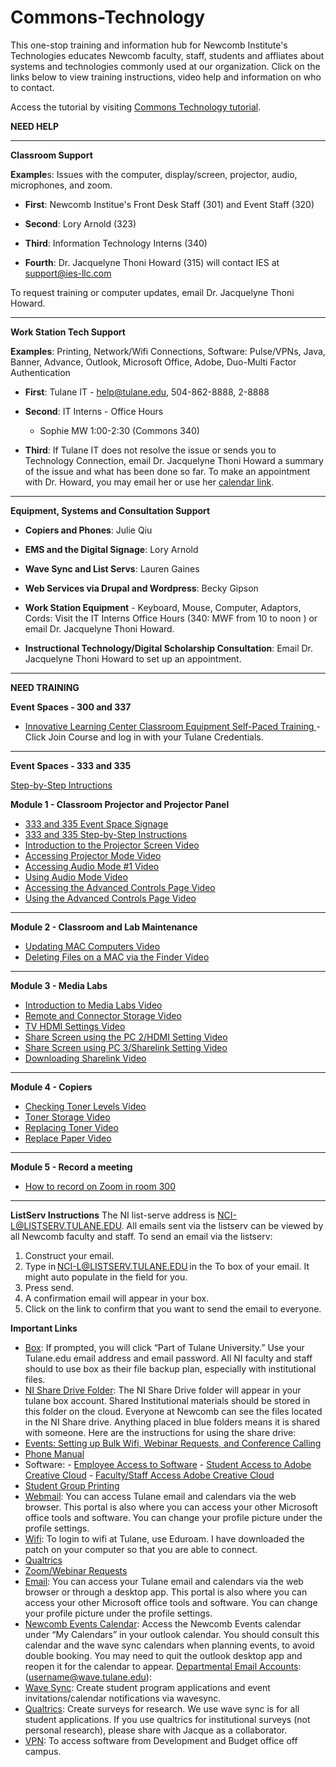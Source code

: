 # Commons-Technology

This one-stop training and information hub for Newcomb Institute's Technologies educates Newcomb faculty, staff, students and affliates about systems and technologies commonly used at our organization. Click on the links below to view training instructions, video help and information on who to contact.  

Access the tutorial by visiting [Commons Technology tutorial](https://github.com/newcombtech/Technology-Lab/blob/main/Commons%20Technology/Commons-Technology.md).

**NEED HELP**

-----------------------------------------------

**Classroom Support**

**Example**s: Issues with the computer, display/screen, projector, audio, microphones, and zoom. 

  - **First**: Newcomb Institue's Front Desk Staff (301) and Event Staff (320)

  - **Second**: Lory Arnold (323)

  - **Third**: Information Technology Interns (340)

  - **Fourth**: Dr. Jacquelyne Thoni Howard (315) will contact IES at support@ies-llc.com

To request training or computer updates, email Dr. Jacquelyne Thoni Howard.

-----------------------------------------------

**Work Station Tech Support**

**Examples**: Printing, Network/Wifi Connections, Software: Pulse/VPNs, Java, Banner, Advance, Outlook, Microsoft Office, Adobe, Duo-Multi Factor Authentication

  - **First**: Tulane IT - help@tulane.edu, 504-862-8888, 2-8888

  - **Second**: IT Interns - Office Hours 
      - Sophie MW 1:00-2:30 (Commons 340)
  
  - **Third**: If Tulane IT does not resolve the issue or sends you to Technology Connection, email Dr. Jacquelyne Thoni Howard a summary of the issue and what has been done so far. To make an appointment with Dr. Howard, you may email her or use her [calendar link](https://calendly.com/jhoward8/15min).

-----------------------------------------------
**Equipment, Systems and Consultation Support**

  - **Copiers and Phones**: Julie Qiu

  - **EMS and the Digital Signage**: Lory Arnold 

  - **Wave Sync and List Servs**: Lauren Gaines 

  - **Web Services via Drupal and Wordpress**: Becky Gipson 

  - **Work Station Equipment** - Keyboard, Mouse, Computer, Adaptors, Cords: Visit the IT Interns Office Hours (340: MWF from 10 to noon ) or email Dr. Jacquelyne Thoni Howard.  

  - **Instructional Technology/Digital Scholarship Consultation**: Email Dr. Jacquelyne Thoni Howard to set up an appointment. 

-----------------------------------------------
**NEED TRAINING**

**Event Spaces - 300 and 337**

- [Innovative Learning Center Classroom Equipment Self-Paced Training ](https://tulane.instructure.com/courses/2225638)- Click Join Course and log in with your Tulane Credentials. 

-----------------------------------------------

**Event Spaces - 333 and 335**

[Step-by-Step Intructions](https://docs.google.com/document/d/1HoEIu6fnYm9aAHmcwTcCOWhuUgXkEjGbUPo49o4XQ8M/edit?usp=sharing) 

**Module 1 - Classroom Projector and Projector Panel**
- [333 and 335 Event Space Signage](https://docs.google.com/document/d/1HoEIu6fnYm9aAHmcwTcCOWhuUgXkEjGbUPo49o4XQ8M/edit?usp=sharing) 
- [333 and 335 Step-by-Step Instructions](https://tulane.box.com/s/gcquuyrfnypczu2e6hcqcwdhl467wndl)
- [Introduction to the Projector Screen Video](https://www.youtube.com/watch?v=HOtf2nPXvBw&list=PLpoK7n7xoqkH4Gw8xG-fIdtiGhOElgnjA&index=3)
- [Accessing Projector Mode Video](https://www.youtube.com/watch?v=vW_GwrrqAyk&list=PLpoK7n7xoqkH4Gw8xG-fIdtiGhOElgnjA&index=4)
- [Accessing Audio Mode #1 Video](https://www.youtube.com/watch?v=a6VWVLS9QUo&list=PLpoK7n7xoqkH4Gw8xG-fIdtiGhOElgnjA&index=5)
- [Using Audio Mode Video](https://www.youtube.com/watch?v=LS2wUYU9pv8&list=PLpoK7n7xoqkH4Gw8xG-fIdtiGhOElgnjA&index=6)
- [Accessing the Advanced Controls Page Video](https://www.youtube.com/watch?v=_RZT4DUAsaE&list=PLpoK7n7xoqkH4Gw8xG-fIdtiGhOElgnjA&index=8)
- [Using the Advanced Controls Page Video](https://www.youtube.com/watch?v=EmZxDav8rqA&list=PLpoK7n7xoqkH4Gw8xG-fIdtiGhOElgnjA&index=9)

-----------------------------------------------

**Module 2 - Classroom and Lab Maintenance**
- [Updating MAC Computers Video](https://www.youtube.com/watch?v=-oGst8Eltss&list=PLpoK7n7xoqkH4Gw8xG-fIdtiGhOElgnjA&index=12)
- [Deleting Files on a MAC via the Finder Video](https://www.youtube.com/watch?v=Hl6SibD85wg&list=PLpoK7n7xoqkH4Gw8xG-fIdtiGhOElgnjA&index=13)

-----------------------------------------------

**Module 3 - Media Labs**
- [Introduction to Media Labs Video](https://www.youtube.com/watch?v=aTGHNNYQXSU&list=PLpoK7n7xoqkH4Gw8xG-fIdtiGhOElgnjA&index=14)
- [Remote and Connector Storage Video](https://www.youtube.com/watch?v=mGd6leRxzYE&list=PLpoK7n7xoqkH4Gw8xG-fIdtiGhOElgnjA&index=15)
- [TV HDMI Settings Video](https://www.youtube.com/watch?v=iC1Oe_Sbg7Q&list=PLpoK7n7xoqkH4Gw8xG-fIdtiGhOElgnjA&index=16)
- [Share Screen using the PC 2/HDMI Setting Video](https://www.youtube.com/watch?v=_oS3o1c8UpU&list=PLpoK7n7xoqkH4Gw8xG-fIdtiGhOElgnjA&index=17)
- [Share Screen using PC 3/Sharelink Setting Video](https://www.youtube.com/watch?v=nrTtdw3f3mc&list=PLpoK7n7xoqkH4Gw8xG-fIdtiGhOElgnjA&index=18)
- [Downloading Sharelink Video](https://www.youtube.com/watch?v=SEfw0ts3gWk&list=PLpoK7n7xoqkH4Gw8xG-fIdtiGhOElgnjA&index=19)

-----------------------------------------------

**Module 4 - Copiers**
- [Checking Toner Levels Video](https://www.youtube.com/watch?v=yvNYvVEDSXg&list=PLpoK7n7xoqkH4Gw8xG-fIdtiGhOElgnjA&index=20)
- [Toner Storage Video](https://www.youtube.com/watch?v=DvZzBDAx_H8&list=PLpoK7n7xoqkH4Gw8xG-fIdtiGhOElgnjA&index=21)
- [Replacing Toner Video](https://www.youtube.com/watch?v=fyzKYoIR5Wc&list=PLpoK7n7xoqkH4Gw8xG-fIdtiGhOElgnjA&index=22)
- [Replace Paper Video](https://www.youtube.com/watch?v=7AAVVajvvrI&list=PLpoK7n7xoqkH4Gw8xG-fIdtiGhOElgnjA&index=23)

-----------------------------------------------
**Module 5 - Record a meeting**
- [How to record on Zoom in room 300](https://docs.google.com/document/d/1Opaq_xwoCR_T2nwweUSNR4VxZckajn9pFni0XFvd8f8/edit)

-----------------------------------------------
**ListServ Instructions**
The NI list-serve address is NCI-L@LISTSERV.TULANE.EDU. All emails sent via the listserv can be viewed by all Newcomb faculty and staff. To send an email via the listserv:
  1) Construct your email. 
  2) Type in NCI-L@LISTSERV.TULANE.EDU in the To box of your email. It might auto populate in the field for you. 
  3) Press send.  
  4) A confirmation email will appear in your box.  
  5) Click on the link to confirm that you want to send the email to everyone.  

**Important Links**
- [Box](https://tulane.box.com): If prompted, you will click “Part of Tulane University.” Use your Tulane.edu email address and email password. All NI faculty and staff should to use box as their file backup plan, especially with institutional files. 
- [NI Share Drive Folder](https://tulane.box.com/s/4soryjqxusrmm4llbz1hayuuutzexat1): The NI Share Drive folder will appear in your tulane box account. Shared Institutional materials should be stored in this folder on the cloud. Everyone at Newcomb can see the files located in the NI Share drive. Anything placed in blue folders means it is shared with someone. Here are the instructions for using the share drive: 
- [Events: Setting up Bulk Wifi, Webinar Requests, and Conference Calling](https://tulane.box.com/s/njo3kc8nyrmdlsb48bi8u6kmc6p217o8)
- [Phone Manual](https://tulane.box.com/s/gwk9mytww8hhex77nyh0idbib6xc7ibn) 
- Software:
      - [Employee Access to Software](https://tulane.onthehub.com/WebStore/Welcome.aspx) 
      - [Student Access to Adobe Creative Cloud](appsanywhere.tulane.edu)
      - [Faculty/Staff Access Adobe Creative Cloud](https://it.tulane.edu/adobe-creative-cloud)
- [Student Group Printing](https://tulane.box.com/s/p6akc7mn3qd60k845si96fpn71pb6utc)
- [Webmail](https://outlook.com/tulane.edu): You can access Tulane email and calendars via the web browser. This portal is also where you can access your other Microsoft office tools and software. You can change your profile picture under the profile settings.
- [Wifi](https://it.tulane.edu/wifi): To login to wifi at Tulane, use Eduroam. I have downloaded the patch on your computer so that you are able to connect. 
- [Qualtrics](http://guide.tulane.edu/ilc-training-library/ilc-training-library-qualtrics/)
- [Zoom/Webinar Requests](https://it.tulane.edu/zoom)
- [Email](https://outlook.com/tulane.edu): You can access your Tulane email and calendars via the web browser or through a desktop app. This portal is also where you can access your other Microsoft office tools and software. You can change your profile picture under the profile settings. 
- [Newcomb Events Calendar](https://tulane.box.com/s/ssggyo0mwsdj3i66kw3w4jqezx3ojd6z): Access the Newcomb Events calendar under “My Calendars” in your outlook calendar. You should consult this calendar and the wave sync calendars when planning events, to avoid double booking. You may need to quit the outlook desktop app and reopen it for the calendar to appear. 
[Departmental Email Accounts](http://outlook.com/wave.tulane.edu): (username@wave.tulane.edu): 
- [Wave Sync](https://tulane.campuslabs.com/engage/): Create student program applications and event invitations/calendar notifications via wavesync. 
- [Qualtrics](https://it.tulane.edu/qualtrics-survey-software): Create surveys for research. We use wave sync is for all student applications. If you use qualtrics for institutional surveys (not personal research), please share with Jacque as a collaborator. 
 - [VPN](https://it.tulane.edu/vpn-software): To access software from Development and Budget office off campus. 
